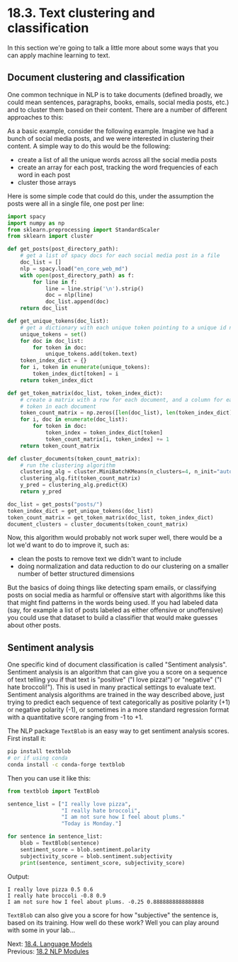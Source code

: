 # 18.3. Text clustering and classification

In this section we're going to talk a little more about some ways that you can apply machine learning to text.

## Document clustering and classification

One common technique in NLP is to take documents (defined broadly, we could mean sentences, paragraphs, books, emails,
social media posts, etc.) and to cluster them based on their content. There are a number of different approaches to
this:

As a basic example, consider the following example. Imagine we had a bunch of social media posts, and we were interested
in clustering their content. A simple way to do this would be the following:

- create a list of all the unique words across all the social media posts
- create an array for each post, tracking the word frequencies of each word in each post
- cluster those arrays

Here is some simple code that could do this, under the assumption the posts were all in a single file, one post per
line:

```python
import spacy
import numpy as np
from sklearn.preprocessing import StandardScaler
from sklearn import cluster

def get_posts(post_directory_path):
    # get a list of spacy docs for each social media post in a file
    doc_list = []
    nlp = spacy.load("en_core_web_md")
    with open(post_directory_path) as f:
        for line in f:
            line = line.strip('\n').strip()
            doc = nlp(line)
            doc_list.append(doc)
    return doc_list

def get_unique_tokens(doc_list):
    # get a dictionary with each unique token pointing to a unique id number
    unique_tokens = set()
    for doc in doc_list:
        for token in doc:
            unique_tokens.add(token.text)
    token_index_dict = {}
    for i, token in enumerate(unique_tokens):
        token_index_dict[token] = i
    return token_index_dict

def get_token_matrix(doc_list, token_index_dict):
    # create a matrix with a row for each document, and a column for each token, giving us the freq of each
    # token in each document
    token_count_matrix = np.zeros([len(doc_list), len(token_index_dict)])
    for i, doc in enumerate(doc_list):
        for token in doc:
            token_index = token_index_dict[token]
            token_count_matrix[i, token_index] += 1
    return token_count_matrix

def cluster_documents(token_count_matrix):
    # run the clustering algorithm
    clustering_alg = cluster.MiniBatchKMeans(n_clusters=4, n_init="auto")
    clustering_alg.fit(token_count_matrix)
    y_pred = clustering_alg.predict(X)
    return y_pred

doc_list = get_posts("posts/")
token_index_dict = get_unique_tokens(doc_list)
token_count_matrix = get_token_matrix(doc_list, token_index_dict)
document_clusters = cluster_documents(token_count_matrix)
```

Now, this algorithm would probably not work super well, there would be a lot we'd want to do to improve it, such as:

- clean the posts to remove text we didn't want to include
- doing normalization and data reduction to do our clustering on a smaller number of better structured dimensions

But the basics of doing things like detecting spam emails, or classifying posts on social media as harmful or offensive
start with algorithms like this that might find patterns in the words being used. If you had labeled data (say, for
example a list of posts labeled as either offensive or unoffensive) you could use that dataset to build a classifier
that would make guesses about other posts.

## Sentiment analysis

One specific kind of document classification is called "Sentiment analysis". Sentiment analysis is an algorithm that can
give you a score on a sequence of text telling you if that text is "positive" ("I love pizza!") or "negative" ("I hate
broccoli!"). This is used in many practical settings to evaluate text. Sentiment analysis algorithms are trained in the
way described above, just trying to predict each sequence of text categorically as positive polarity (+1) or negative
polarity (-1), or sometimes in a more standard regression format with a quantitative score ranging from -1 to +1.

The NLP package `TextBlob` is an easy way to get sentiment analysis scores. First install it:

```bash
pip install textblob
# or if using conda
conda install -c conda-forge textblob
```

Then you can use it like this:

```python
from textblob import TextBlob

sentence_list = ["I really love pizza",
                 "I really hate broccoli",
                 "I am not sure how I feel about plums."
                 "Today is Monday."]

for sentence in sentence_list:
    blob = TextBlob(sentence)
    sentiment_score = blob.sentiment.polarity
    subjectivity_score = blob.sentiment.subjectivity
    print(sentence, sentiment_score, subjectivity_score)
```

Output:

```text
I really love pizza 0.5 0.6
I really hate broccoli -0.8 0.9
I am not sure how I feel about plums. -0.25 0.8888888888888888
```

`TextBlob` can also give you a score for how "subjective" the sentence is, based on its training. How well do these
work? Well you can play around with some in your lab...

Next: [18.4. Language Models](18.4.%20Language%20Models.md)<br>
Previous: [18.2 NLP Modules](18.2.%20NLP%20Modules.md)

